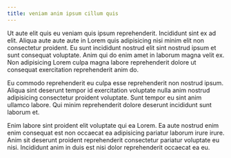 ```yaml
---
title: veniam anim ipsum cillum quis
---
```


Ut aute elit quis eu veniam quis ipsum reprehenderit. Incididunt sint ex ad elit. Aliqua aute aute aute in Lorem quis adipisicing nisi minim elit non consectetur proident. Eu sunt incididunt nostrud elit sint nostrud ipsum et sunt consequat voluptate. Anim qui do enim amet in laborum magna velit ex. Non adipisicing Lorem culpa magna labore reprehenderit dolore ut consequat exercitation reprehenderit anim do.

Eu commodo reprehenderit eu culpa esse reprehenderit non nostrud ipsum. Aliqua sint deserunt tempor id exercitation voluptate nulla anim nostrud adipisicing consectetur proident voluptate. Sunt tempor eu sint anim ullamco labore. Qui minim reprehenderit dolore deserunt incididunt sunt laborum et.

Enim labore sint proident elit voluptate qui ea Lorem. Ea aute nostrud enim enim consequat est non occaecat ea adipisicing pariatur laborum irure irure. Anim sit deserunt proident reprehenderit consectetur pariatur voluptate eu nisi. Incididunt anim in duis est nisi dolor reprehenderit occaecat ea eu.